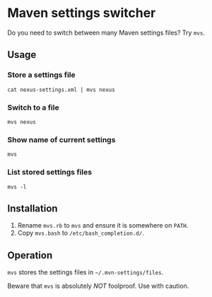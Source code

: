 Maven settings switcher
=======================

Do you need to switch between many Maven settings files? Try `mvs`.

## Usage

### Store a settings file
```
cat nexus-settings.xml | mvs nexus
```

### Switch to a file
```
mvs nexus
```

### Show name of current settings
```
mvs
```

### List stored settings files
```
mvs -l
```

## Installation

1. Rename `mvs.rb` to `mvs` and ensure it is somewhere on `PATH`.
2. Copy `mvs.bash` to `/etc/bash_completion.d/`.

## Operation

`mvs` stores the settings files in `~/.mvn-settings/files`.

Beware that `mvs` is absolutely *NOT* foolproof. Use with caution.